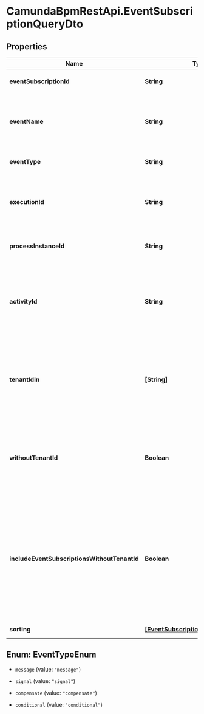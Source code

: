 # CamundaBpmRestApi.EventSubscriptionQueryDto

## Properties

Name | Type | Description | Notes
------------ | ------------- | ------------- | -------------
**eventSubscriptionId** | **String** | The id of the event subscription. | [optional] 
**eventName** | **String** | The name of the event this subscription belongs to as defined in the process model. | [optional] 
**eventType** | **String** | The type of the event subscription. | [optional] 
**executionId** | **String** | The execution that is subscribed on the referenced event. | [optional] 
**processInstanceId** | **String** | The process instance this subscription belongs to. | [optional] 
**activityId** | **String** | The identifier of the activity that this event subscription belongs to. This could for example be the id of a receive task. | [optional] 
**tenantIdIn** | **[String]** | Filter by a comma-separated list of tenant ids. Only select subscriptions that belong to one of the given tenant ids. | [optional] 
**withoutTenantId** | **Boolean** | Only select subscriptions which have no tenant id. Value may only be &#x60;true&#x60;, as &#x60;false&#x60; is the default behavior. | [optional] 
**includeEventSubscriptionsWithoutTenantId** | **Boolean** | Select event subscriptions which have no tenant id. Can be used in combination with tenantIdIn parameter. Value may only be &#x60;true&#x60;, as &#x60;false&#x60; is the default behavior. | [optional] 
**sorting** | [**[EventSubscriptionQueryDtoSorting]**](EventSubscriptionQueryDtoSorting.md) | Apply sorting of the result | [optional] 



## Enum: EventTypeEnum


* `message` (value: `"message"`)

* `signal` (value: `"signal"`)

* `compensate` (value: `"compensate"`)

* `conditional` (value: `"conditional"`)




